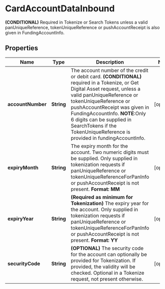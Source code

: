 

# CardAccountDataInbound

**(CONDITIONAL)** Required in Tokenize or Search Tokens unless a valid panUniqueReference, tokenUniqueReference or pushAccountReceipt is also given in FundingAccountInfo. 

## Properties

Name | Type | Description | Notes
------------ | ------------- | ------------- | -------------
**accountNumber** | **String** | The account number of the credit or debit card. **(CONDITIONAL)** required in a Tokenize, or Get Digital Asset request, unless a valid panUniqueReference or tokenUniqueReference or pushAccountReceipt was given in FundingAccountInfo. **NOTE**:Only 6 digits can be supplied in SearchTokens if the TokenUniqueReference is provided in fundingAccountInfo.  |  [optional]
**expiryMonth** | **String** | The expiry month for the account. Two numeric digits must be supplied. Only supplied in tokenization requests if panUniqueReference or tokenUniqueReferenceForPanInfo or pushAccountReceipt is not present. **Format: MM**  |  [optional]
**expiryYear** | **String** | **(Required as minimum for Tokenization)** The expiry year for the account. Only supplied in tokenization requests if panUniqueReference or tokenUniqueReferenceForPanInfo or pushAccountReceipt is not present. **Format: YY**  |  [optional]
**securityCode** | **String** | **(OPTIONAL)** The security code for the account can optionally be provided for Tokenization. If provided, the validity will be checked. Optional in a Tokenize request, not present otherwise.  |  [optional]



